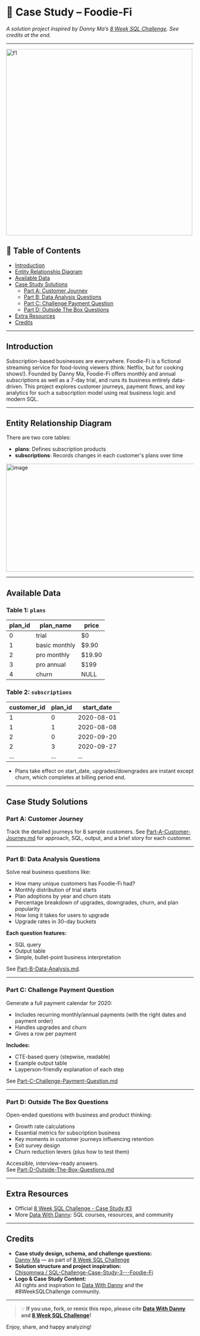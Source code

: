 # 🥑 Case Study – Foodie-Fi

*A solution project inspired by Danny Ma’s [8 Week SQL Challenge](https://8weeksqlchallenge.com/case-study-3/). See credits at the end.*

---
<img width="500" height="500" alt="f1" src="https://github.com/user-attachments/assets/08975ab0-2175-4c89-aa3d-36b4d6f9bbd6" />


## 🧾 Table of Contents

- [Introduction](#introduction)
- [Entity Relationship Diagram](#entity-relationship-diagram)
- [Available Data](#available-data)
- [Case Study Solutions](#case-study-solutions)
  - [Part A: Customer Journey](#part-a-customer-journey)
  - [Part B: Data Analysis Questions](#part-b-data-analysis-questions)
  - [Part C: Challenge Payment Question](#part-c-challenge-payment-question)
  - [Part D: Outside The Box Questions](#part-d-outside-the-box-questions)
- [Extra Resources](#extra-resources)
- [Credits](#credits)

---

## Introduction

Subscription-based businesses are everywhere. Foodie-Fi is a fictional streaming service for food-loving viewers (think: Netflix, but for cooking shows!). Founded by Danny Ma, Foodie-Fi offers monthly and annual subscriptions as well as a 7-day trial, and runs its business entirely data-driven. This project explores customer journeys, payment flows, and key analytics for such a subscription model using real business logic and modern SQL.

---

## Entity Relationship Diagram
There are two core tables:
- **plans**: Defines subscription products
- **subscriptions**: Records changes in each customer's plans over time
<img width="698" height="290" alt="image" src="https://github.com/user-attachments/assets/a4653cb1-06ab-425c-acef-bf6b1b05919e" />


---

## Available Data

### Table 1: `plans`

| plan_id | plan_name       | price    |
|---------|----------------|----------|
| 0       | trial          | $0       |
| 1       | basic monthly  | $9.90    |
| 2       | pro monthly    | $19.90   |
| 3       | pro annual     | $199     |
| 4       | churn          | NULL     |

### Table 2: `subscriptions`

| customer_id | plan_id | start_date  |
|-------------|---------|-------------|
| 1           | 0       | 2020-08-01  |
| 1           | 1       | 2020-08-08  |
| 2           | 0       | 2020-09-20  |
| 2           | 3       | 2020-09-27  |
| ...         | ...     | ...         |

- Plans take effect on start_date, upgrades/downgrades are instant except churn, which completes at billing period end.

---

## Case Study Solutions

### Part A: Customer Journey

Track the detailed journeys for 8 sample customers. See [Part-A-Customer-Journey.md](./Part-A-Customer-Journey.md) for approach, SQL, output, and a brief story for each customer.

---

### Part B: Data Analysis Questions

Solve real business questions like:

- How many unique customers has Foodie-Fi had?
- Monthly distribution of trial starts
- Plan adoptions by year and churn stats
- Percentage breakdown of upgrades, downgrades, churn, and plan popularity
- How long it takes for users to upgrade
- Upgrade rates in 30-day buckets

**Each question features:**  
- SQL query  
- Output table  
- Simple, bullet-point business interpretation

See [Part-B-Data-Analysis.md](./Part-B-Data-Analysis.md).

---

### Part C: Challenge Payment Question

Generate a full payment calendar for 2020:
- Includes recurring monthly/annual payments (with the right dates and payment order)
- Handles upgrades and churn
- Gives a row per payment

**Includes:**
- CTE-based query (stepwise, readable)
- Example output table
- Layperson-friendly explanation of each step

See [Part-C-Challenge-Payment-Question.md](./Part-C-Challenge-Payment-Question.md)

---

### Part D: Outside The Box Questions

Open-ended questions with business and product thinking:
- Growth rate calculations
- Essential metrics for subscription business
- Key moments in customer journeys influencing retention
- Exit survey design
- Churn reduction levers (plus how to test them)

Accessible, interview-ready answers.  
See [Part-D-Outside-The-Box-Questions.md](./Part-D-Outside-The-Box-Questions.md)

---

## Extra Resources

- Official [8 Week SQL Challenge - Case Study #3](https://8weeksqlchallenge.com/case-study-3/)
- More [Data With Danny](https://www.datawithdanny.com/): SQL courses, resources, and community

---

## Credits

- **Case study design, schema, and challenge questions:**  
  [Danny Ma](https://www.datawithdanny.com/) — as part of [8 Week SQL Challenge](https://8weeksqlchallenge.com/case-study-3/)
- **Solution structure and project inspiration:**  
  [Chisomnwa / SQL-Challenge-Case-Study-3---Foodie-Fi](https://github.com/Chisomnwa/SQL-Challenge-Case-Study-3---Foodie-Fi)
- **Logo & Case Study Content:**  
  All rights and inspiration to [Data With Danny](https://www.datawithdanny.com/) and the #8WeekSQLChallenge community.

---

> 💡 **If you use, fork, or remix this repo, please cite [Data With Danny](https://www.datawithdanny.com) and [8 Week SQL Challenge](https://8weeksqlchallenge.com/)!**

Enjoy, share, and happy analyzing!
